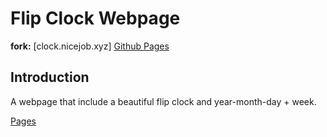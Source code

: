 # Flip Clock Webpage

**fork:** [clock.nicejob.xyz] [Github Pages](https://zyjacya-in-love.github.io/flipclock-webpage/) 

## Introduction

A webpage that include a beautiful flip clock and year-month-day + week.

[Pages](https://ieeeee.github.io/) 
